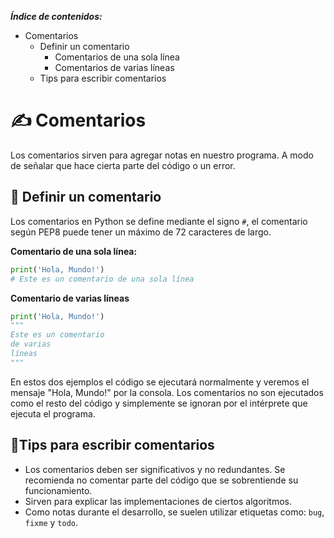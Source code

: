 ***Índice de contenidos:***
* Comentarios
  * Definir un comentario
    * Comentarios de una sola línea
    * Comentarios de varias líneas
  * Tips para escribir comentarios

# ✍️ **Comentarios**

Los comentarios sirven para agregar notas en nuestro programa. A modo de señalar que hace cierta parte del código o un error. 

## 🎉 Definir un comentario

Los comentarios en Python se define mediante el signo `#`, el comentario según PEP8 puede tener un máximo de 72 caracteres de largo.

**Comentario de una sola línea:**
```python
print('Hola, Mundo!')
# Este es un comentario de una sola línea
```

**Comentario de varias líneas**
```python
print('Hola, Mundo!')
"""
Este es un comentario
de varias
líneas
"""
```

En estos dos ejemplos el código se ejecutará normalmente y veremos el mensaje "Hola, Mundo!" por la consola. Los comentarios no son ejecutados como el resto del código y simplemente se ignoran por el intérprete que ejecuta el programa.

## 🦎Tips para escribir comentarios
* Los comentarios deben ser significativos y no redundantes. Se recomienda no comentar parte del código que se sobrentiende su funcionamiento. 
* Sirven para explicar las implementaciones de ciertos algoritmos.
* Como notas durante el desarrollo, se suelen utilizar etiquetas como: `bug`, `fixme` y `todo`.

